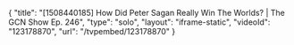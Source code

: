 {
    "title": "[1508440185] How Did Peter Sagan Really Win The Worlds? | The GCN Show Ep. 246",
    "type": "solo",
    "layout": "iframe-static",
    "videoId": "123178870",
    "url": "\/tvpembed\/123178870"
}
